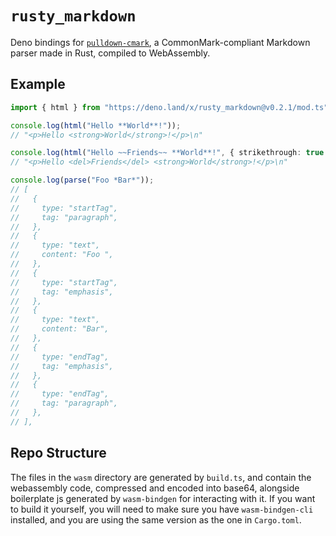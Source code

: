 # `rusty_markdown`

Deno bindings for [`pulldown-cmark`][1], a CommonMark-compliant Markdown parser
made in Rust, compiled to WebAssembly.

## Example

```ts
import { html } from "https://deno.land/x/rusty_markdown@v0.2.1/mod.ts";

console.log(html("Hello **World**!"));
// "<p>Hello <strong>World</strong>!</p>\n"

console.log(html("Hello ~~Friends~~ **World**!", { strikethrough: true }));
// "<p>Hello <del>Friends</del> <strong>World</strong>!</p>\n"

console.log(parse("Foo *Bar*"));
// [
//   {
//     type: "startTag",
//     tag: "paragraph",
//   },
//   {
//     type: "text",
//     content: "Foo ",
//   },
//   {
//     type: "startTag",
//     tag: "emphasis",
//   },
//   {
//     type: "text",
//     content: "Bar",
//   },
//   {
//     type: "endTag",
//     tag: "emphasis",
//   },
//   {
//     type: "endTag",
//     tag: "paragraph",
//   },
// ],
```

## Repo Structure

The files in the `wasm` directory are generated by `build.ts`, and contain the
webassembly code, compressed and encoded into base64, alongside boilerplate js
generated by `wasm-bindgen` for interacting with it. If you want to build it
yourself, you will need to make sure you have `wasm-bindgen-cli` installed, and
you are using the same version as the one in `Cargo.toml`.

[1]:https://github.com/raphlinus/pulldown-cmark
